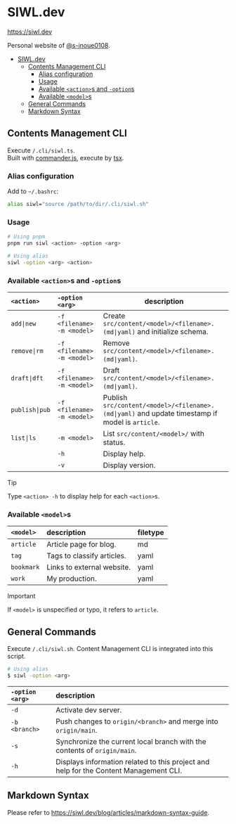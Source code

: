 # SIWL.dev

https://siwl.dev

Personal website of [@s-inoue0108](https://github.com/s-inoue0108).

- [SIWL.dev](#siwldev)
	- [Contents Management CLI](#contents-management-cli)
		- [Alias configuration](#alias-configuration)
		- [Usage](#usage)
		- [Available `<action>`s and `-option`s](#available-actions-and--options)
		- [Available `<model>`s](#available-models)
	- [General Commands](#general-commands)
	- [Markdown Syntax](#markdown-syntax)


## Contents Management CLI

Execute `/.cli/siwl.ts`.
\
Built with [commander.js](https://github.com/tj/commander.js), execute by [tsx](https://github.com/privatenumber/tsx).

### Alias configuration

Add to `~/.bashrc`:

```bash
alias siwl="source /path/to/dir/.cli/siwl.sh"
```

### Usage

```bash
# Using pnpm
pnpm run siwl <action> -option <arg>

# Using alias
siwl -option <arg> <action>
```

### Available `<action>`s and `-option`s

| `<action>`     | `-option <arg>`            | description                                                                                     |
| :------------- | :------------------------- | ----------------------------------------------------------------------------------------------- |
| `add\|new`     | `-f <filename> -m <model>` | Create `src/content/<model>/<filename>.(md\|yaml)` and initialize schema.                       |
| `remove\|rm`   | `-f <filename> -m <model>` | Remove `src/content/<model>/<filename>.(md\|yaml)`.                                             |
| `draft\|dft`   | `-f <filename> -m <model>` | Draft `src/content/<model>/<filename>.(md\|yaml)`.                                              |
| `publish\|pub` | `-f <filename> -m <model>` | Publish `src/content/<model>/<filename>.(md\|yaml)` and update timestamp if model is `article`. |
| `list\|ls`     | `-m <model>`               | List `src/content/<model>/` with status.                                                        |
|                | `-h`                       | Display help.                                                                                   |
|                | `-v`                       | Display version.                                                                                |

> [!TIP]
> Type `<action> -h` to display help for each `<action>`s.

### Available `<model>`s

| `<model>`  | description                | filetype |
| :--------- | :------------------------- | :------- |
| `article`  | Article page for blog.     | md       |
| `tag`      | Tags to classify articles. | yaml     |
| `bookmark` | Links to external website. | yaml     |
| `work`     | My production.             | yaml     |

> [!IMPORTANT]
> If `<model>` is unspecified or typo, it refers to `article`.

## General Commands

Execute `/.cli/siwl.sh`. Content Management CLI is integrated into this script.

```bash
# Using alias
$ siwl -option <arg>
```

| `-option <arg>` | description                                                                           |
| :-------------- | :------------------------------------------------------------------------------------ |
| `-d`            | Activate dev server.                                                                  |
| `-b <branch>`   | Push changes to `origin/<branch>` and merge into `origin/main`.                       |
| `-s`            | Synchronize the current local branch with the contents of `origin/main`.              |
| `-h`            | Displays information related to this project and help for the Content Management CLI. |

## Markdown Syntax

Please refer to https://siwl.dev/blog/articles/markdown-syntax-guide.